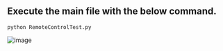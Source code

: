 ## Execute the main file with the below command.
 ```python3
python RemoteControlTest.py
 ```  
![image](https://github.com/rebuild-123/Python-Head-First-Design-Patterns/blob/main/pictures_for_README/command_simpleremote.png)